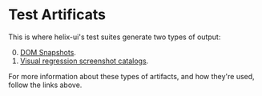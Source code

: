 # Test Artificats

This is where helix-ui's test suites generate two types of output:

0. [DOM Snapshots](https://github.com/HelixDesignSystem/helix-ui/wiki/Testing#dom-snapshots).
0. [Visual regression screenshot catalogs](https://github.com/HelixDesignSystem/helix-ui/wiki/Testing#introduction).

For more information about these types of artifacts, and how they're used, follow the links above.
